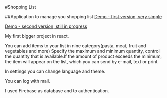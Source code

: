 #Shopping List

##Application to manage you shopping list
[Demo - first version, very simple](https://foodwarehouse-b9pth5klm.now.sh/)


[Demo - second version, still in progress](https://shopping-list-a16c1.web.app/)

My first bigger project in react.

You can add items to your list in nine category(pasta, meat, fruit and vegetables and more)
Specify the maximum and minimum quantity, control the quantity that is available.If the 
amount of product exceeds the minimum, the item will appear on the list, which you can 
send by e-mail, text or print.

In settings you can change language and theme.

You can log with mail.

I used Firebase as database and to authentication.

